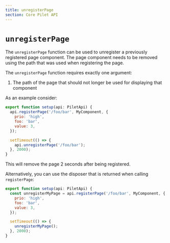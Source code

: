 ```yaml
---
title: unregisterPage
section: Core Pilet API
---
```


# `unregisterPage`

The `unregisterPage` function can be used to unregister a previously registered page component. The page component needs to be removed using the path that was used when registering the page.

The `unregisterPage` function requires exactly one argument:

1. The path of the page that should not longer be used for displaying that component

As an example consider:

```js
export function setup(api: PiletApi) {
  api.registerPage('/foo/bar', MyComponent, {
    prio: 'high',
    foo: 'bar',
    value: 3,
  });

  setTimeout(() => {
    api.unregisterPage('/foo/bar');
  }, 2000);
}
```

This will remove the page 2 seconds after being registered.

Alternatively, you can use the disposer that is returned when calling `registerPage`:

```js
export function setup(api: PiletApi) {
  const unregisterMyPage = api.registerPage('/foo/bar', MyComponent, {
    prio: 'high',
    foo: 'bar',
    value: 3,
  });

  setTimeout(() => {
    unregisterMyPage();
  }, 2000);
}
```
